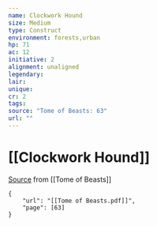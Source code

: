 ```yaml
---
name: Clockwork Hound
size: Medium
type: Construct
environment: forests,urban
hp: 71
ac: 12
initiative: 2
alignment: unaligned
legendary: 
lair: 
unique: 
cr: 2
tags: 
source: "Tome of Beasts: 63"
url: ""
---
```

# [[Clockwork Hound]]

[Source](zotero://open-pdf/library/items/ULEQWHJM?page=63) from [[Tome of Beasts]]

```pdf
{
	"url": "[[Tome of Beasts.pdf]]",
	"page": [63]
}
```

